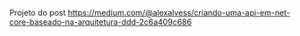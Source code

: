 Projeto do post
https://medium.com/@alexalvess/criando-uma-api-em-net-core-baseado-na-arquitetura-ddd-2c6a409c686
